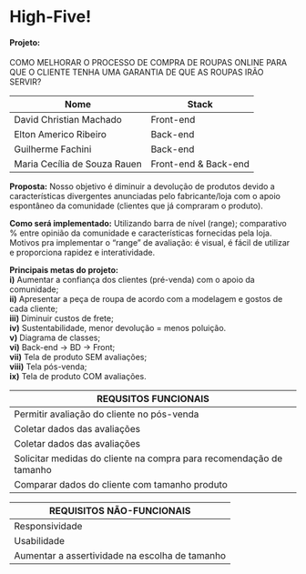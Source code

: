 # High-Five!

#### Projeto: 
COMO MELHORAR O PROCESSO DE COMPRA DE ROUPAS ONLINE PARA QUE O CLIENTE TENHA UMA GARANTIA DE QUE AS ROUPAS IRÃO SERVIR?


| Nome | Stack |
| ------ | ------ |
| David Christian Machado | Front-end |
| Elton Americo Ribeiro | Back-end |
| Guilherme Fachini | Back-end |
| Maria Cecília de Souza Rauen | Front-end & Back-end |


**Proposta:**
Nosso objetivo é diminuir a devolução de produtos devido a características divergentes anunciadas pelo fabricante/loja com o apoio espontâneo da comunidade (clientes que já compraram o produto).

**Como será implementado:**
Utilizando barra de nível (range); comparativo % entre opinião da comunidade e características fornecidas pela loja.
Motivos pra implementar o “range” de avaliação: é visual, é fácil de utilizar e proporciona rapidez e interatividade.

**Principais metas do projeto:** <br>
**i)** Aumentar a confiança dos clientes (pré-venda) com o apoio da comunidade; <br>
**ii)** Apresentar a peça de roupa de acordo com a modelagem e gostos de cada cliente; <br>
**iii)** Diminuir custos de frete; <br>
**iv)** Sustentabilidade, menor devolução = menos poluição. <br>
**v)**  Diagrama de classes; <br>
**vi)** Back-end → BD → Front; <br>
**vii)** Tela de produto SEM avaliações; <br>
**viii)** Tela pós-venda; <br>
**ix)** Tela de produto COM avaliações. <br>

| **REQUSITOS FUNCIONAIS** | 
| ------ |
|Permitir avaliação do cliente no pós-venda|
|Coletar dados das avaliações|
|Coletar dados das avaliações|
|Solicitar medidas do cliente na compra para recomendação de tamanho|
|Comparar dados do cliente com tamanho produto|


|**REQUISITOS NÃO-FUNCIONAIS**|
| ------ |
|Responsividade|
|Usabilidade|
|Aumentar a assertividade na escolha de tamanho|
